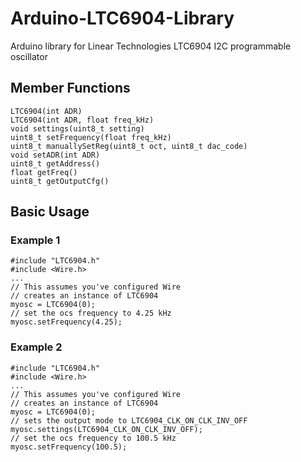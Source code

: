 # Arduino-LTC6904-Library
Arduino library for Linear Technologies LTC6904 I2C programmable oscillator

## Member Functions

```
LTC6904(int ADR)
LTC6904(int ADR, float freq_kHz)
void settings(uint8_t setting)
uint8_t setFrequency(float freq_kHz)
uint8_t manuallySetReg(uint8_t oct, uint8_t dac_code)
void setADR(int ADR)
uint8_t getAddress()
float getFreq()
uint8_t getOutputCfg()
```

## Basic Usage
### Example 1
```
#include "LTC6904.h"
#include <Wire.h>
...
// This assumes you've configured Wire
// creates an instance of LTC6904
myosc = LTC6904(0);
// set the ocs frequency to 4.25 kHz
myosc.setFrequency(4.25); 
```

### Example 2
```
#include "LTC6904.h"
#include <Wire.h>
...
// This assumes you've configured Wire
// creates an instance of LTC6904
myosc = LTC6904(0);
// sets the output mode to LTC6904_CLK_ON_CLK_INV_OFF
myosc.settings(LTC6904_CLK_ON_CLK_INV_OFF);
// set the ocs frequency to 100.5 kHz
myosc.setFrequency(100.5); 
```


